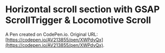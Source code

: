 # Horizontal scroll section with GSAP ScrollTrigger & Locomotive Scroll

A Pen created on CodePen.io. Original URL: [https://codepen.io/AV213855/pen/XWPdyQx](https://codepen.io/AV213855/pen/XWPdyQx).

